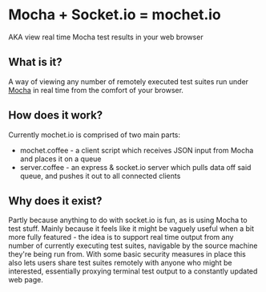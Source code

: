 # Mocha + Socket.io = mochet.io
AKA view real time Mocha test results in your web browser

## What is it?

A way of viewing any number of remotely executed test suites run under
[Mocha](https://github.com/visionmedia/mocha) in real time from the
comfort of your browser.


## How does it work?

Currently mochet.io is comprised of two main parts:

* mochet.coffee - a client script which receives JSON input from Mocha and places it on a queue
* server.coffee - an express & socket.io server which pulls data off said queue, and pushes it out to all connected clients

## Why does it exist?

Partly because anything to do with socket.io is fun, as is using Mocha to test stuff. Mainly because
it feels like it might be vaguely useful when a bit more fully featured - the idea is to support real time
output from any number of currently executing test suites, navigable by the source machine they're
being run from. With some basic security measures in place this also lets users share test suites
remotely with anyone who might be interested, essentially proxying terminal test output to a constantly
updated web page.
